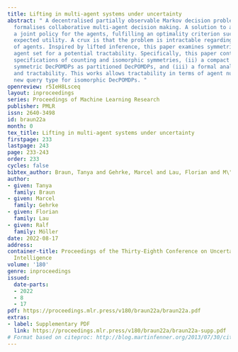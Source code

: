 ```yaml
---
title: Lifting in multi-agent systems under uncertainty
abstract: " A decentralised partially observable Markov decision problem (DecPOMDP)
  formalises collaborative multi-agent decision making. A solution to a DecPOMDP is
  a joint policy for the agents, fulfilling an optimality criterion such as maximum
  expected utility. A crux is that the problem is intractable regarding the number
  of agents. Inspired by lifted inference, this paper examines symmetries within the
  agent set for a potential tractability. Specifically, this paper contributes (i)
  specifications of counting and isomorphic symmetries, (ii) a compact encoding of
  symmetric DecPOMDPs as partitioned DecPOMDPs, and (iii) a formal analysis of complexity
  and tractability. This works allows tractability in terms of agent numbers and a
  new query type for isomorphic DecPOMDPs. "
openreview: r5IeH8Lsceq
layout: inproceedings
series: Proceedings of Machine Learning Research
publisher: PMLR
issn: 2640-3498
id: braun22a
month: 0
tex_title: Lifting in multi-agent systems under uncertainty
firstpage: 233
lastpage: 243
page: 233-243
order: 233
cycles: false
bibtex_author: Braun, Tanya and Gehrke, Marcel and Lau, Florian and M\"oller, Ralf
author:
- given: Tanya
  family: Braun
- given: Marcel
  family: Gehrke
- given: Florian
  family: Lau
- given: Ralf
  family: Möller
date: 2022-08-17
address:
container-title: Proceedings of the Thirty-Eighth Conference on Uncertainty in Artificial
  Intelligence
volume: '180'
genre: inproceedings
issued:
  date-parts:
  - 2022
  - 8
  - 17
pdf: https://proceedings.mlr.press/v180/braun22a/braun22a.pdf
extras:
- label: Supplementary PDF
  link: https://proceedings.mlr.press/v180/braun22a/braun22a-supp.pdf
# Format based on citeproc: http://blog.martinfenner.org/2013/07/30/citeproc-yaml-for-bibliographies/
---
```

